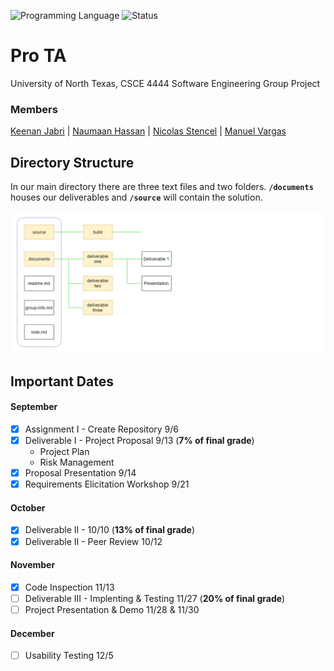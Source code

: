 <!-- using shields.io for status buttons -->
![Programming Language](https://img.shields.io/badge/Language-Javascript-blue.svg)
![Status](https://img.shields.io/badge/Version-0.0.2-brightgreen.svg)


# Pro TA
University of North Texas, CSCE 4444 Software Engineering Group Project

### Members
[Keenan Jabri](#) | [Naumaan Hassan](#) | [Nicolas Stencel](#) | [Manuel Vargas](#)

## Directory Structure
In our main directory there are three text files and two folders. **`/documents`** houses our deliverables and **`/source`** will contain the solution.

![directory structure](source/build/git/img/directory_structure.png)

## Important Dates
#### September
- [x] Assignment I - Create Repository 9/6
- [x] Deliverable I - Project Proposal 9/13 (**7% of final grade**)
   - Project Plan
   - Risk Management
- [x] Proposal Presentation 9/14
- [x] Requirements Elicitation Workshop 9/21

#### October
- [x] Deliverable II - 10/10 (**13% of final grade**)
- [x] Deliverable II - Peer Review 10/12

#### November
- [x] Code Inspection 11/13
- [ ] Deliverable III - Implenting & Testing 11/27 (**20% of final grade**)
- [ ] Project Presentation & Demo 11/28 & 11/30

#### December
- [ ] Usability Testing 12/5